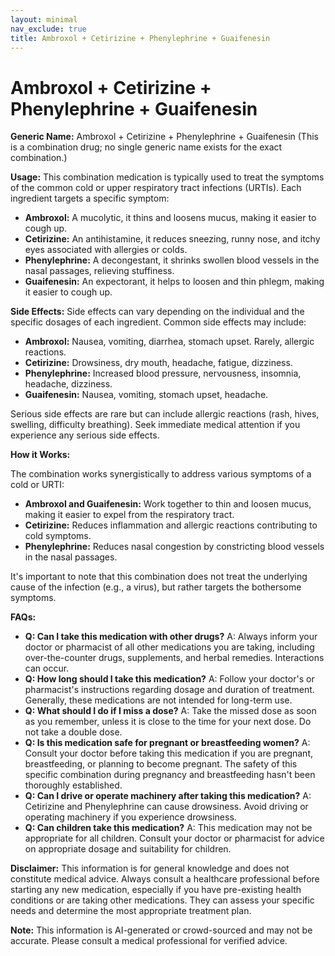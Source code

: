 ```yaml
---
layout: minimal
nav_exclude: true
title: Ambroxol + Cetirizine + Phenylephrine + Guaifenesin
---
```


# Ambroxol + Cetirizine + Phenylephrine + Guaifenesin

**Generic Name:**  Ambroxol + Cetirizine + Phenylephrine + Guaifenesin (This is a combination drug; no single generic name exists for the exact combination.)

**Usage:** This combination medication is typically used to treat the symptoms of the common cold or upper respiratory tract infections (URTIs).  Each ingredient targets a specific symptom:

* **Ambroxol:** A mucolytic, it thins and loosens mucus, making it easier to cough up.
* **Cetirizine:** An antihistamine, it reduces sneezing, runny nose, and itchy eyes associated with allergies or colds.
* **Phenylephrine:** A decongestant, it shrinks swollen blood vessels in the nasal passages, relieving stuffiness.
* **Guaifenesin:** An expectorant, it helps to loosen and thin phlegm, making it easier to cough up.


**Side Effects:** Side effects can vary depending on the individual and the specific dosages of each ingredient.  Common side effects may include:

* **Ambroxol:** Nausea, vomiting, diarrhea, stomach upset.  Rarely, allergic reactions.
* **Cetirizine:** Drowsiness, dry mouth, headache, fatigue, dizziness.
* **Phenylephrine:** Increased blood pressure, nervousness, insomnia, headache, dizziness.
* **Guaifenesin:** Nausea, vomiting, stomach upset, headache.

Serious side effects are rare but can include allergic reactions (rash, hives, swelling, difficulty breathing).  Seek immediate medical attention if you experience any serious side effects.


**How it Works:**

The combination works synergistically to address various symptoms of a cold or URTI:

* **Ambroxol and Guaifenesin:** Work together to thin and loosen mucus, making it easier to expel from the respiratory tract.
* **Cetirizine:**  Reduces inflammation and allergic reactions contributing to cold symptoms.
* **Phenylephrine:** Reduces nasal congestion by constricting blood vessels in the nasal passages.

It's important to note that this combination does not treat the underlying cause of the infection (e.g., a virus), but rather targets the bothersome symptoms.


**FAQs:**

* **Q: Can I take this medication with other drugs?** A:  Always inform your doctor or pharmacist of all other medications you are taking, including over-the-counter drugs, supplements, and herbal remedies.  Interactions can occur.
* **Q: How long should I take this medication?** A: Follow your doctor's or pharmacist's instructions regarding dosage and duration of treatment.  Generally, these medications are not intended for long-term use.
* **Q: What should I do if I miss a dose?** A:  Take the missed dose as soon as you remember, unless it is close to the time for your next dose. Do not take a double dose.
* **Q: Is this medication safe for pregnant or breastfeeding women?** A: Consult your doctor before taking this medication if you are pregnant, breastfeeding, or planning to become pregnant.  The safety of this specific combination during pregnancy and breastfeeding hasn't been thoroughly established.
* **Q: Can I drive or operate machinery after taking this medication?** A:  Cetirizine and Phenylephrine can cause drowsiness. Avoid driving or operating machinery if you experience drowsiness.
* **Q: Can children take this medication?** A:  This medication may not be appropriate for all children. Consult your doctor or pharmacist for advice on appropriate dosage and suitability for children.

**Disclaimer:** This information is for general knowledge and does not constitute medical advice. Always consult a healthcare professional before starting any new medication, especially if you have pre-existing health conditions or are taking other medications.  They can assess your specific needs and determine the most appropriate treatment plan.


**Note:** This information is AI-generated or crowd-sourced and may not be accurate. Please consult a medical professional for verified advice.